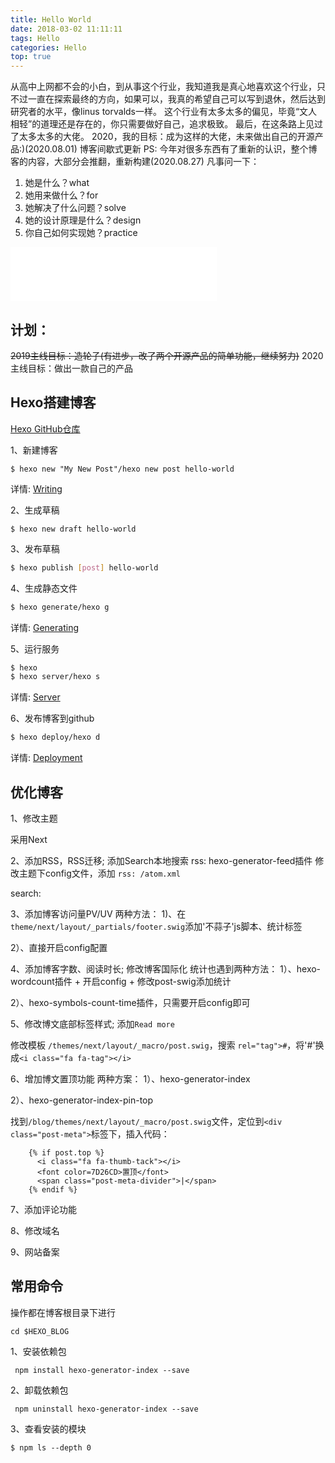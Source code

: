 ```yaml
---
title: Hello World
date: 2018-03-02 11:11:11
tags: Hello
categories: Hello
top: true
---
```

从高中上网都不会的小白，到从事这个行业，我知道我是真心地喜欢这个行业，只不过一直在探索最终的方向，如果可以，我真的希望自己可以写到退休，然后达到研究者的水平，像linus torvalds一样。
这个行业有太多太多的偏见，毕竟“文人相轻”的道理还是存在的，你只需要做好自己，追求极致。
最后，在这条路上见过了太多太多的大佬。
2020，我的目标：成为这样的大佬，未来做出自己的开源产品:)(2020.08.01)
博客间歇式更新 PS: 今年对很多东西有了重新的认识，整个博客的内容，大部分会推翻，重新构建(2020.08.27)
凡事问一下：
1. 她是什么？what
2. 她用来做什么？for
3. 她解决了什么问题？solve
4. 她的设计原理是什么？design
5. 你自己如何实现她？practice

<iframe frameborder="no" border="0" marginwidth="0" marginheight="0" width=330 height=86 src="//music.163.com/outchain/player?type=2&id=444267928&auto=1&height=66"></iframe>

## 计划： ##

~~2019主线目标：造轮子(有进步，改了两个开源产品的简单功能，继续努力)~~
2020主线目标：做出一款自己的产品

<!-- more -->

## Hexo搭建博客

[Hexo GitHub仓库](https://github.com/theme-next/hexo-theme-next.git)

1、新建博客

```
$ hexo new "My New Post"/hexo new post hello-world
```
详情: [Writing](https://hexo.io/docs/writing.html)

2、生成草稿

```
$ hexo new draft hello-world
```

3、发布草稿

``` bash
$ hexo publish [post] hello-world
```

4、生成静态文件

``` bash
$ hexo generate/hexo g
```
详情: [Generating](https://hexo.io/docs/generating.html)

5、运行服务

``` bash
$ hexo 
$ hexo server/hexo s
```
详情: [Server](https://hexo.io/docs/server.html)

6、发布博客到github

``` bash
$ hexo deploy/hexo d
```
详情: [Deployment](https://hexo.io/docs/deployment.html)

## 优化博客

1、修改主题

采用Next

2、添加RSS，RSS迁移; 添加Search本地搜索
rss:
hexo-generator-feed插件
修改主题下config文件，添加 `rss: /atom.xml`

search:

3、添加博客访问量PV/UV
两种方法：
1)、在`theme/next/layout/_partials/footer.swig`添加'不蒜子'js脚本、统计标签

2）、直接开启config配置

4、添加博客字数、阅读时长; 修改博客国际化
统计也遇到两种方法：
1）、hexo-wordcount插件 + 开启config + 修改post-swig添加统计

2）、hexo-symbols-count-time插件，只需要开启config即可


5、修改博文底部标签样式; 添加`Read more`

修改模板 `/themes/next/layout/_macro/post.swig`，搜索 `rel="tag">#`，将'#'换成`<i class="fa fa-tag"></i>`

6、增加博文置顶功能
两种方案：
1）、hexo-generator-index

2）、hexo-generator-index-pin-top

找到`/blog/themes/next/layout/_macro/post.swig`文件，定位到`<div class="post-meta">`标签下，插入代码：

```
	{% if post.top %}
	  <i class="fa fa-thumb-tack"></i>
	  <font color=7D26CD>置顶</font>
	  <span class="post-meta-divider">|</span>
	{% endif %}
```

7、添加评论功能

8、修改域名

9、网站备案


## 常用命令
操作都在博客根目录下进行

```
cd $HEXO_BLOG
```

1、安装依赖包

```
 npm install hexo-generator-index --save
```

2、卸载依赖包

```
 npm uninstall hexo-generator-index --save
```

3、查看安装的模块

```
$ npm ls --depth 0                                                
```